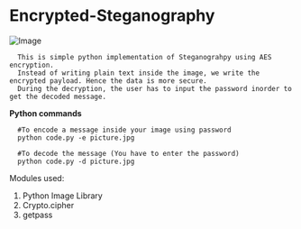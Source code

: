 # Encrypted-Steganography

![Image](https://raw.githubusercontent.com/arjunsk/Encrypted-Steganography/master/screenshot_python.png)

      This is simple python implementation of Steganograhpy using AES encryption.
      Instead of writing plain text inside the image, we write the encrypted payload. Hence the data is more secure.
      During the decryption, the user has to input the password inorder to get the decoded message.
      
**Python commands**

      #To encode a message inside your image using password
      python code.py -e picture.jpg
      
      #To decode the message (You have to enter the password)
      python code.py -d picture.jpg  
      
  Modules used:
  1. Python Image Library
  2. Crypto.cipher
  3. getpass
